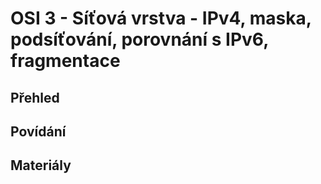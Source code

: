 OSI 3 - Síťová vrstva - IPv4, maska, podsíťování, porovnání s IPv6, fragmentace
===

Přehled
---

Povídání
---


Materiály
---